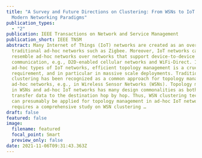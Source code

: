 ```yaml
---
title: "A Survey and Future Directions on Clustering: From WSNs to IoT and
  Modern Networking Paradigms"
publication_types:
  - "2"
publication: IEEE Transactions on Network and Service Management
publication_short: IEEE TNSM
abstract: Many Internet of Things (IoT) networks are created as an overlay over
  traditional ad-hoc networks such as Zigbee. Moreover, IoT networks can
  resemble ad-hoc networks over networks that support device-to-device (D2D)
  communication, e.g., D2D-enabled cellular networks and WiFi-Direct. In these
  ad-hoc types of IoT networks, efficient topology management is a crucial
  requirement, and in particular in massive scale deployments. Traditionally,
  clustering has been recognized as a common approach for topology management in
  ad-hoc networks, e.g., in Wireless Sensor Networks (WSNs). Topology management
  in WSNs and ad-hoc IoT networks has many design commonalities as both need to
  transfer data to the destination hop by hop. Thus, WSN clustering techniques
  can presumably be applied for topology management in ad-hoc IoT networks. This
  requires a comprehensive study on WSN clustering …
draft: false
featured: false
image:
  filename: featured
  focal_point: Smart
  preview_only: false
date: 2021-11-06T09:31:43.363Z
---
```

